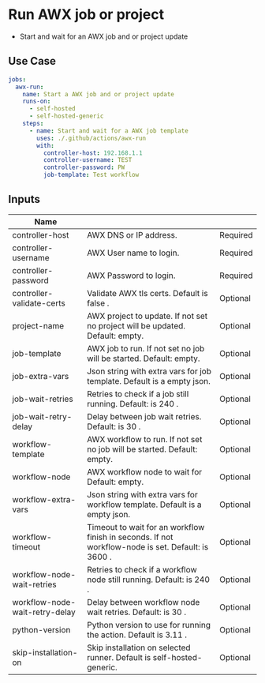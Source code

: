 # Run AWX job or project

- Start and wait for an AWX job and or project update

## Use Case

```yaml
jobs:
  awx-run:
    name: Start a AWX job and or project update
    runs-on:
      - self-hosted
      - self-hosted-generic
    steps:
      - name: Start and wait for a AWX job template
        uses: ./.github/actions/awx-run
        with:
          controller-host: 192.168.1.1
          controller-username: TEST
          controller-password: PW
          job-template: Test workflow

```

## Inputs

| Name                           |                                                                                                    |          |
|--------------------------------|----------------------------------------------------------------------------------------------------|----------|
| controller-host                | AWX DNS or IP address.                                                                             | Required |
| controller-username            | AWX User name to login.                                                                            | Required |
| controller-password            | AWX Password to login.                                                                             | Required |
| controller-validate-certs      | Validate AWX tls certs. Default is false .                                                         | Optional |
| project-name                   | AWX project to update. If not set no project will be updated. Default: empty.                      | Optional |
| job-template                   | AWX job to run. If not set no job will be started. Default: empty.                                 | Optional |
| job-extra-vars                 | Json string with extra vars for job template. Default is a empty json.                             | Optional |
| job-wait-retries               | Retries to check if a job still running. Default: is 240 .                                         | Optional |
| job-wait-retry-delay           | Delay between job wait retries. Default: is 30 .                                                   | Optional |
| workflow-template              | AWX workflow to run. If not set no job will be started. Default: empty.                            | Optional |
| workflow-node                  | AWX workflow node to wait for Default: empty.                                                      | Optional |
| workflow-extra-vars            | Json string with extra vars for workflow template. Default is a empty json.                        | Optional |
| workflow-timeout               | Timeout to wait for an workflow finish in seconds. If not workflow-node is set. Default: is 3600 . | Optional |
| workflow-node-wait-retries     | Retries to check if a workflow node still running. Default: is 240 .                               | Optional |
| workflow-node-wait-retry-delay | Delay between workflow node wait retries. Default: is 30 .                                         | Optional |
| python-version                 | Python version to use for running the action. Default is 3.11 .                                    | Optional |
| skip-installation-on           | Skip installation on selected runner. Default is self-hosted-generic.                              | Optional |
